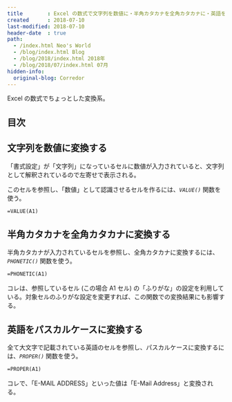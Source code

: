 ```yaml
---
title        : Excel の数式で文字列を数値に・半角カタカナを全角カタカナに・英語をパスカルケースに
created      : 2018-07-10
last-modified: 2018-07-10
header-date  : true
path:
  - /index.html Neo's World
  - /blog/index.html Blog
  - /blog/2018/index.html 2018年
  - /blog/2018/07/index.html 07月
hidden-info:
  original-blog: Corredor
---
```


Excel の数式でちょっとした変換系。

## 目次

## 文字列を数値に変換する

「書式設定」が「文字列」になっているセルに数値が入力されていると、文字列として解釈されているので左寄せで表示される。

このセルを参照し、「数値」として認識させるセルを作るには、_`VALUE()`_ 関数を使う。

```vb
=VALUE(A1)
```

## 半角カタカナを全角カタカナに変換する

半角カタカナが入力されているセルを参照し、全角カタカナに変換するには、_`PHONETIC()`_ 関数を使う。

```vb
=PHONETIC(A1)
```

コレは、参照しているセル (この場合 A1 セル) の「ふりがな」の設定を利用している。対象セルのふりがな設定を変更すれば、この関数での変換結果にも影響する。

## 英語をパスカルケースに変換する

全て大文字で記載されている英語のセルを参照し、パスカルケースに変換するには、_`PROPER()`_ 関数を使う。

```vb
=PROPER(A1)
```

コレで、「E-MAIL ADDRESS」といった値は「E-Mail Address」と変換される。
